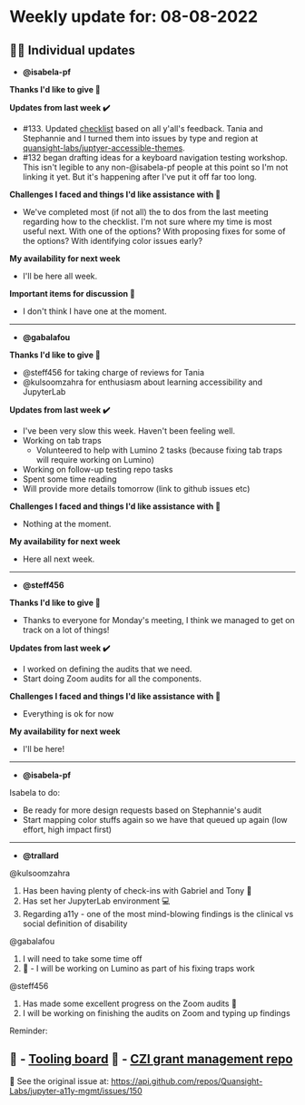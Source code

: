 # Weekly update for: 08-08-2022

## :singer: Individual updates

- **@isabela-pf** 

 **Thanks I'd like to give 🙌**

**Updates from last week :heavy_check_mark:**
- #133. Updated [checklist](https://github.com/quansight-Labs/accessibility/pull/9) based on all y'all's feedback. Tania and Stephannie and I turned them into issues by type and region at [quansight-labs/juptyer-accessible-themes](https://github.com/Quansight-Labs/jupyterlab-accessible-themes).
- #132 began drafting ideas for a keyboard navigation testing workshop. This isn't legible to any non-@isabela-pf people at this point so I'm not linking it yet. But it's happening after I've put it off far too long.

**Challenges I faced and things I'd like assistance with 🙏**
- We've completed most (if not all) the to dos from the last meeting regarding how to the checklist. I'm not sure where my time is most useful next. With one of the options? With proposing fixes for some of the options? With identifying color issues early? 

**My availability for next week**
- I'll be here all week.

**Important items for discussion 💬**
- I don't think I have one at the moment. 
---

- **@gabalafou** 

 **Thanks I'd like to give 🙌**
- @steff456 for taking charge of reviews for Tania
- @kulsoomzahra for enthusiasm about learning accessibility and JupyterLab

**Updates from last week :heavy_check_mark:**
- I've been very slow this week. Haven't been feeling well. 
- Working on tab traps
  - Volunteered to help with Lumino 2 tasks (because fixing tab traps will require working on Lumino)
- Working on follow-up testing repo tasks
- Spent some time reading 
- Will provide more details tomorrow (link to github issues etc)

**Challenges I faced and things I'd like assistance with 🙏**
- Nothing at the moment.

**My availability for next week**
- Here all next week. 
---

- **@steff456** 

 **Thanks I'd like to give 🙌**
- Thanks to everyone for Monday's meeting, I think we managed to get on track on a lot of things!

**Updates from last week :heavy_check_mark:**
- I worked on defining the audits that we need. 
- Start doing Zoom audits for all the components.

**Challenges I faced and things I'd like assistance with 🙏**
- Everything is ok for now

**My availability for next week**
- I'll be here! 
---

- **@isabela-pf** 

 Isabela to do:
- Be ready for more design requests based on Stephannie's audit
- Start mapping color stuffs again so we have that queued up again (low effort, high impact first) 
---

- **@trallard** 

 @kulsoomzahra 
1. Has been having plenty of check-ins with Gabriel and Tony 🎉 
2. Has set her JupyterLab environment 💻 
3. Regarding a11y - one of the most mind-blowing findings is the clinical vs social definition of disability

@gabalafou 
1. I will need to take some time off 
2. 📌  - I will be working on Lumino as part of his fixing traps work


@steff456
1. Has made some excellent progress on the Zoom audits 🎉 
2. I will be working on finishing the audits  on Zoom and typing up findings


Reminder:

🧰 - [Tooling board](https://github.com/orgs/Quansight-Labs/projects/8/views/1)
🚀 - [CZI grant management repo](https://github.com/orgs/Quansight-Labs/projects/5/views/22?query=is%3Aopen+sort%3Aupdated-desc) 
---


:link: See the original issue at: <https://api.github.com/repos/Quansight-Labs/jupyter-a11y-mgmt/issues/150>


